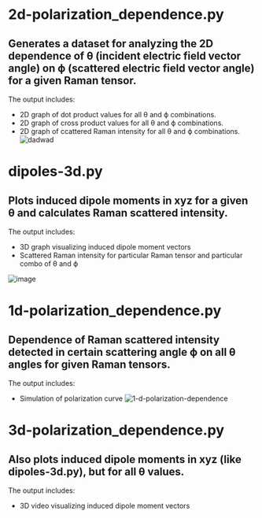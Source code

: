 # 2d-polarization_dependence.py
Generates a dataset for analyzing the 2D dependence of θ (incident electric field vector angle) on ϕ (scattered electric field vector angle) for a given Raman tensor.
---
The output includes:
- 2D graph of dot product values for all θ and ϕ combinations.
- 2D graph of cross product values for all θ and ϕ combinations.
- 2D graph of ccattered Raman intensity for all θ and ϕ combinations.
  ![dadwad](https://github.com/user-attachments/assets/cbbc18a9-fbaa-452f-909a-08964f280f10)


# dipoles-3d.py
Plots induced dipole moments in xyz for a given θ and calculates Raman scattered intensity. 
---
The output includes:
- 3D graph visualizing induced dipole moment vectors
- Scattered Raman intensity for particular Raman tensor and particular combo of θ and ϕ

![image](https://github.com/user-attachments/assets/5a459472-3fdc-45f2-9d3f-f16d47d59257)


# 1d-polarization_dependence.py
Dependence of Raman scattered intensity detected in certain scattering angle ϕ on all θ angles for given Raman tensors.
---
The output includes:
- Simulation of polarization curve
![1-d-polarization-dependence](https://github.com/user-attachments/assets/23098a80-def9-4741-9148-84544171ce03)


# 3d-polarization_dependence.py
Also plots induced dipole moments in xyz (like dipoles-3d.py), but for all θ values.
---
The output includes:
- 3D video visualizing induced dipole moment vectors

